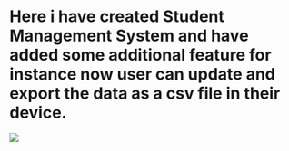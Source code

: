 <h1>Here i have created Student Management System and have added some additional feature for instance now user can update and export the data as a csv file in their device.</h1>
<img src="https://github.com/Ranshiv/Java-FX-Assignment---3/assets/126970975/052efbc7-6034-4326-955c-e4e825dc8db8" />
